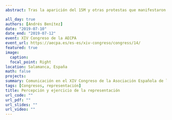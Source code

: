 ```yaml
---
abstract: Tras la aparición del 15M y otras protestas que manifestaron la ruptura del vínculo entre representantes y representados, los nuevos partidos políticos han insistido en la idea de una representación más cercana a los ciudadanos y a sus demandas. El objetivo de esta investigación es demostrar las diferencias y similitudes en los comportamientos de los partidos nuevos y tradicionales, especialmente, en la percepción y ejercicio de la representación política, es decir, a quién representan y cómo votan en los parlamentos y asambleas legislativas.

all_day: true
authors: [Andrés Benítez]
date: "2019-07-10"
date_end: "2019-07-12"
event: XIV Congreso de la AECPA
event_url: https://aecpa.es/es-es/xiv-congreso/congress/14/
featured: true
image:
  caption: 
  focal_point: Right
location: Salamanca, España
math: false
projects:
summary: Comunicación en el XIV Congreso de la Asociación Española de la Ciencia Política y de la Administración 
tags: [Congresos, representación]
title: Percepción y ejercicio de la representación
url_code: ""
url_pdf: ""
url_slides: ""
url_video: ""
---
```






